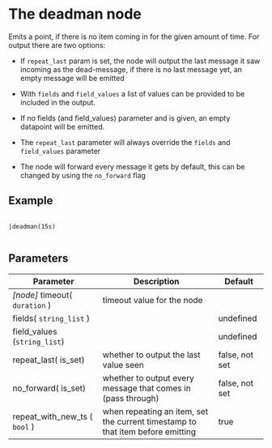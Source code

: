 The deadman node
=====================

Emits a point, if there is no item coming in for the given amount of time.
For output there are two options:

* If `repeat_last` param is set, the node will output the last message it saw incoming as the dead-message,
if there is no last message yet, an empty message will be emitted
* With `fields` and `field_values` a list of values can be provided to be included in the output.


* If no fields (and field_values) parameter and is given, an empty datapoint will be emitted.
* The `repeat_last` parameter will always override the `fields` and `field_values` parameter
* The node will forward every message it gets by default, this can be changed by using the `no_forward` flag

Example
-------
```dfs   
 
|deadman(15s)
 
```

Parameters
----------

Parameter     | Description | Default 
--------------|-------------|--------- 
*[node]* timeout( `duration` )| timeout value for the node |
fields( `string_list` ) | | undefined
field_values (`string_list`) |  | undefined
repeat_last( is_set) | whether to output the last value seen | false, not set
no_forward( is_set) | whether to output every message that comes in (pass through) | false, not set
repeat_with_new_ts ( `bool` ) | when repeating an item, set the current timestamp to that item before emitting | true
 